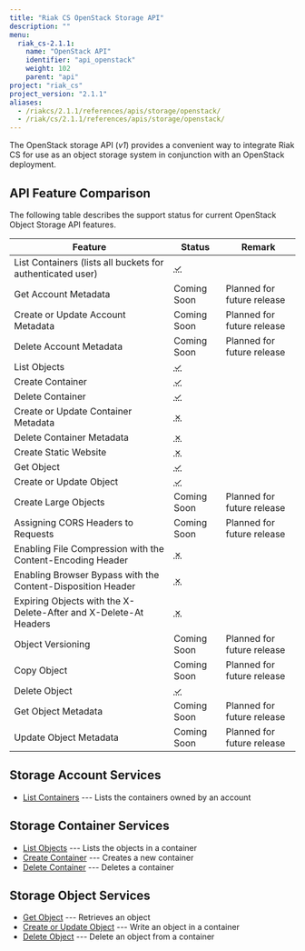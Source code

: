 ```yaml
---
title: "Riak CS OpenStack Storage API"
description: ""
menu:
  riak_cs-2.1.1:
    name: "OpenStack API"
    identifier: "api_openstack"
    weight: 102
    parent: "api"
project: "riak_cs"
project_version: "2.1.1"
aliases:
  - /riakcs/2.1.1/references/apis/storage/openstack/
  - /riak/cs/2.1.1/references/apis/storage/openstack/
---
```


The OpenStack storage API (*v1*) provides a convenient way to integrate Riak CS for use as an object storage system in conjunction with an OpenStack deployment.

## API Feature Comparison

The following table describes the support status for current OpenStack Object Storage API features.

Feature | Status | Remark
--------|--------|--------
List Containers (lists all buckets for authenticated user) | <abbr title="Supported" class="supported">✓</abbr> | |
Get Account Metadata | Coming Soon | Planned for future release |
Create or Update Account Metadata | Coming Soon | Planned for future release |
Delete Account Metadata | Coming Soon | Planned for future release |
List Objects | <abbr title="Supported" class="supported">✓</abbr> | |
Create Container | <abbr title="Supported" class="supported">✓</abbr> | |
Delete Container | <abbr title="Supported" class="supported">✓</abbr> | |
Create or Update Container Metadata | <abbr title="Unsupported" class="unsupported">✗</abbr> | |
Delete Container Metadata | <abbr title="Unsupported" class="unsupported">✗</abbr> | |
Create Static Website | <abbr title="Unsupported" class="unsupported">✗</abbr> | |
Get Object | <abbr title="Supported" class="supported">✓</abbr> | |
Create or Update Object | <abbr title="Supported" class="supported">✓</abbr> | |
Create Large Objects | Coming Soon | Planned for future release |
Assigning CORS Headers to Requests | Coming Soon | Planned for future release |
Enabling File Compression with the Content-Encoding Header | <abbr title="Unsupported" class="unsupported">✗</abbr> | |
Enabling Browser Bypass with the Content-Disposition Header | <abbr title="Unsupported" class="unsupported">✗</abbr> | |
Expiring Objects with the X-Delete-After and X-Delete-At Headers | <abbr title="Unsupported" class="unsupported">✗</abbr> | |
Object Versioning | Coming Soon | Planned for future release |
Copy Object | Coming Soon | Planned for future release |
Delete Object | <abbr title="Supported" class="supported">✓</abbr> | |
Get Object Metadata | Coming Soon | Planned for future release |
Update Object Metadata | Coming Soon | Planned for future release |

## Storage Account Services

* [List Containers]({{<baseurl>}}riak/cs/2.1.1/references/apis/storage/openstack/list-containers) --- Lists the containers owned by an account

## Storage Container Services

* [List Objects]({{<baseurl>}}riak/cs/2.1.1/references/apis/storage/openstack/list-objects) --- Lists the objects in a container
* [Create Container]({{<baseurl>}}riak/cs/2.1.1/references/apis/storage/openstack/create-container) --- Creates a new container
* [Delete Container]({{<baseurl>}}riak/cs/2.1.1/references/apis/storage/openstack/delete-container) --- Deletes a container

## Storage Object Services

* [Get Object]({{<baseurl>}}riak/cs/2.1.1/references/apis/storage/openstack/get-object) --- Retrieves an object
* [Create or Update Object]({{<baseurl>}}riak/cs/2.1.1/references/apis/storage/openstack/create-object) --- Write an object in a container
* [Delete Object]({{<baseurl>}}riak/cs/2.1.1/references/apis/storage/openstack/delete-object) --- Delete an object from a container
